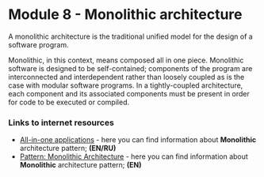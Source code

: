 # Module 8 - Monolithic architecture

A monolithic architecture is the traditional unified model for the design of a software program.

Monolithic, in this context, means composed all in one piece. Monolithic software is designed to be self-contained; components of the program are interconnected and interdependent rather than loosely coupled as is the case with modular software programs. In a tightly-coupled architecture, each component and its associated components must be present in order for code to be executed or compiled.

### Links to internet resources

* [All-in-one applications](https://docs.microsoft.com/en-us/dotnet/architecture/modern-web-apps-azure/common-web-application-architectures#all-in-one-applications) - here you can find information about **Monolithic** architecture pattern; **(EN/RU)**
* [Pattern: Monolithic Architecture](https://microservices.io/patterns/monolithic.html) - here you can find information about **Monolithic** architecture pattern; **(EN)**